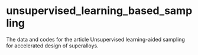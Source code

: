 # unsupervised_learning_based_sampling
The data and codes for the article Unsupervised learning-aided sampling for accelerated design of superalloys.
